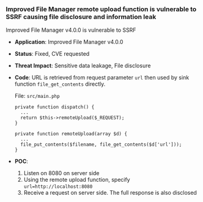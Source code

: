 ### Improved File Manager remote upload function is vulnerable to SSRF causing file disclosure and information leak

Improved File Manager v4.0.0 is vulnerable to SSRF

- **Application**: Improved File Manager v4.0.0 

- **Status**: Fixed, CVE requested

- **Threat Impact**: Sensitive data leakage, File disclosure

- **Code**: URL is retrieved from request parameter `url` then used by sink function `file_get_contents` directly. 

  File: `src/main.php`

  ```
  private function dispatch() {
    ...
    return $this->remoteUpload($_REQUEST);
  }
  
  private function remoteUpload(array $d) {
    ...
    file_put_contents($filename, file_get_contents($d['url']));
  }
  ```

- **POC**:
  1. Listen on 8080 on server side
  1. Using the remote upload function, specify `url=http://localhost:8080`
  1. Receive a request on server side. The full response is also disclosed
